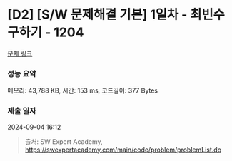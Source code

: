 # [D2] [S/W 문제해결 기본] 1일차 - 최빈수 구하기 - 1204 

[문제 링크](https://swexpertacademy.com/main/code/problem/problemDetail.do?contestProbId=AV13zo1KAAACFAYh) 

### 성능 요약

메모리: 43,788 KB, 시간: 153 ms, 코드길이: 377 Bytes

### 제출 일자

2024-09-04 16:12



> 출처: SW Expert Academy, https://swexpertacademy.com/main/code/problem/problemList.do